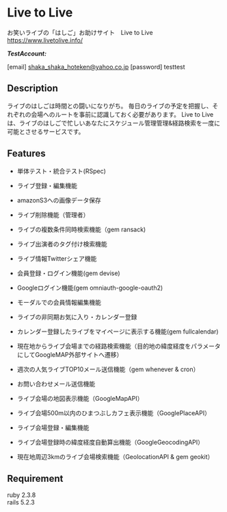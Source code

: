 # Live to Live

お笑いライブの「はしご」お助けサイト　Live to Live
https://www.livetolive.info/

***TestAccount:***

[email] shaka_shaka_hoteken@yahoo.co.jp
[password] testtest

## Description

ライブのはしごは時間との闘いになりがち。
毎日のライブの予定を把握し、それぞれの会場へのルートを事前に認識しておく必要があります。
Live to Liveは、ライブのはしごで忙しいあなたにスケジュール管理管理&経路検索を一度に可能とさせるサービスです。

## Features

- 単体テスト・統合テスト(RSpec)

- ライブ登録・編集機能
- amazonS3への画像データ保存
- ライブ削除機能（管理者）
- ライブの複数条件同時検索機能（gem ransack)
- ライブ出演者のタグ付け検索機能
- ライブ情報Twitterシェア機能

- 会員登録・ログイン機能(gem devise)
- Googleログイン機能(gem omniauth-google-oauth2)
- モーダルでの会員情報編集機能

- ライブの非同期お気に入り・カレンダー登録
- カレンダー登録したライブをマイページに表示する機能(gem fullcalendar)
- 現在地からライブ会場までの経路検索機能（目的地の緯度経度をパラメータにしてGoogleMAP外部サイトへ遷移）

- 週次の人気ライブTOP10メール送信機能（gem whenever & cron）
- お問い合わせメール送信機能

- ライブ会場の地図表示機能（GoogleMapAPI）
- ライブ会場500m以内のひまつぶしカフェ表示機能（GooglePlaceAPI）
- ライブ会場登録・編集機能
- ライブ会場登録時の緯度経度自動算出機能（GoogleGeocodingAPI）
- 現在地周辺3kmのライブ会場検索機能（GeolocationAPI & gem geokit）


## Requirement

ruby 2.3.8  
rails 5.2.3
